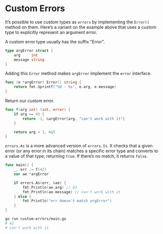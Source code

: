 # Custom Errors

It’s possible to use custom types as `errors` by implementing the `Error()` method on them. Here’s a variant on the example above that uses a custom type to explicitly represent an argument error.

A custom error type usually has the suffix "Error".

```go
type argError struct {
    arg     int
    message string
}
```

Adding this `Error` method makes `argError` implement the `error` interface.

```go
func (e *argError) Error() string {
    return fmt.Sprintf("%d - %s", e.arg, e.message)
}
```

Return our custom error.

```go
func f(arg int) (int, error) {
    if arg == 42 {
        return -1, &argError{arg, "can't work with it"}
    }

    return arg + 3, nil
}
```

`errors.As` is a more advanced version of `errors.Is`. It checks that a given error (or any error in its chain) matches a specific error type and converts to a value of that type, returning `true`. If there’s no match, it returns `false`.

```go
func main() {
    _, err := f(42)
    var ae *argError

    if errors.As(err, &ae) {
        fmt.Println(ae.arg) // 42
        fmt.Println(ae.message) // can't work with it
    } else {
        fmt.Println("err doesn't match argError")
    }
}
```

```sh
go run custom-errors/main.go
# 42
# can't work with it
```
